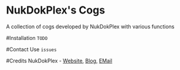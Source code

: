 # NukDokPlex's Cogs
A collection of cogs developed by NukDokPlex with various functions

#Installation
``TODO``

#Contact
Use ``issues``

#Credits
NukDokPlex - [Website](https://nukdotcom.ru), [Blog](https://blog.nukdotcom.ru), [EMail](mailto:vik.titoff2014@yandex.ru)